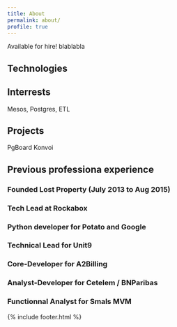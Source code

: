 ```yaml
---
title: About
permalink: about/
profile: true
---
```


Available for hire!
blablabla

## Technologies

## Interrests

Mesos, Postgres, ETL 

## Projects

PgBoard 
Konvoi

## Previous professiona experience

### Founded Lost Property (July 2013 to Aug 2015)

### Tech Lead at Rockabox

### Python developer for Potato and Google

### Technical Lead for Unit9

### Core-Developer for A2Billing

### Analyst-Developer for Cetelem / BNParibas 

### Functionnal Analyst for Smals MVM



{% include footer.html %}
